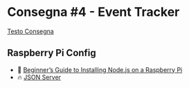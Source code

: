 # Consegna #4 - Event Tracker

[Testo Consegna](https://github.com/fusaimoe/sistemi-embedded/wiki/Consegna-%234---Event-Tracker")

## Raspberry Pi Config
* :baby: [Beginner’s Guide to Installing Node.js on a Raspberry Pi](http://thisdavej.com/beginners-guide-to-installing-node-js-on-a-raspberry-pi/)
* :fire: [JSON Server](https://github.com/typicode/json-server)


